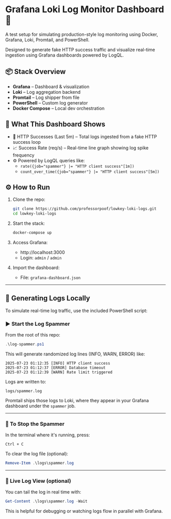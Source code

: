 # Grafana Loki Log Monitor Dashboard 🚀

A test setup for simulating production-style log monitoring using Docker, Grafana, Loki, Promtail, and PowerShell.

Designed to generate fake HTTP success traffic and visualize real-time ingestion using Grafana dashboards powered by LogQL.

## 📦 Stack Overview

- **Grafana** – Dashboard & visualization
- **Loki** – Log aggregation backend
- **Promtail** – Log shipper from file
- **PowerShell** – Custom log generator
- **Docker Compose** – Local dev orchestration

## 🎯 What This Dashboard Shows

- 🔢 HTTP Successes (Last 5m) – Total logs ingested from a fake HTTP success loop
- 📈 Success Rate (req/s) – Real-time line graph showing log spike frequency
- ⚙️ Powered by LogQL queries like:
  - `rate({job="spammer"} |= "HTTP client success"[1m])`
  - `count_over_time({job="spammer"} |= "HTTP client success"[5m])`

## ⚙️ How to Run

1. Clone the repo:
   ```bash
   git clone https://github.com/professorpoof/lowkey-loki-logs.git
   cd lowkey-loki-logs
   ```

2. Start the stack:
   ```bash
   docker-compose up
   ```

3. Access Grafana:
   - http://localhost:3000  
   - Login: `admin` / `admin`

4. Import the dashboard:
   - File: `grafana-dashboard.json`

---

## 🧪 Generating Logs Locally

To simulate real-time log traffic, use the included PowerShell script:

### ▶️ Start the Log Spammer

From the root of this repo:

```powershell
.\log-spammer.ps1
```

This will generate randomized log lines (INFO, WARN, ERROR) like:

```
2025-07-23 01:12:35 [INFO] HTTP client success  
2025-07-23 01:12:37 [ERROR] Database timeout  
2025-07-23 01:12:39 [WARN] Rate limit triggered
```

Logs are written to:

```plaintext
logs/spammer.log
```

Promtail ships those logs to Loki, where they appear in your Grafana dashboard under the `spammer` job.

---

### 🛑 To Stop the Spammer

In the terminal where it's running, press:

```plaintext
Ctrl + C
```

To clear the log file (optional):
```powershell
Remove-Item .\logs\spammer.log
```

---

### 👀 Live Log View (optional)

You can tail the log in real time with:

```powershell
Get-Content .\logs\spammer.log -Wait
```

This is helpful for debugging or watching logs flow in parallel with Grafana.